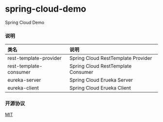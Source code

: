 # spring-cloud-demo

Spring Cloud Demo

### 说明

|类名|说明|
|:-|:-|
|rest-template-provider|Spring Cloud RestTemplate Provider|
|rest-template-consumer|Spring Cloud RestTemplate Consumer|
|eureka-server|Spring Cloud Erueka Server|
|eureka-client|Spring Cloud Erueka Client|

### 开源协议

[MIT](./LICENSE)